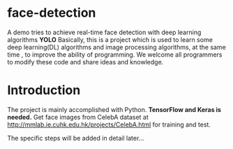 # face-detection
A demo tries to achieve real-time face detection with deep learning algorithms **YOLO**
Basically, this is a project which is used to learn some deep learning(DL) algorithms and image processing algorithms, at the same time
, to improve the ability of programming. We welcome all programmers to modify these code and share ideas and knowledge.

# Introduction
The project is mainly accomplished with Python. **TensorFlow and Keras is needed.**
Get face images from CelebA dataset at http://mmlab.ie.cuhk.edu.hk/projects/CelebA.html for training and test.

The specific steps will be added in detail later...

